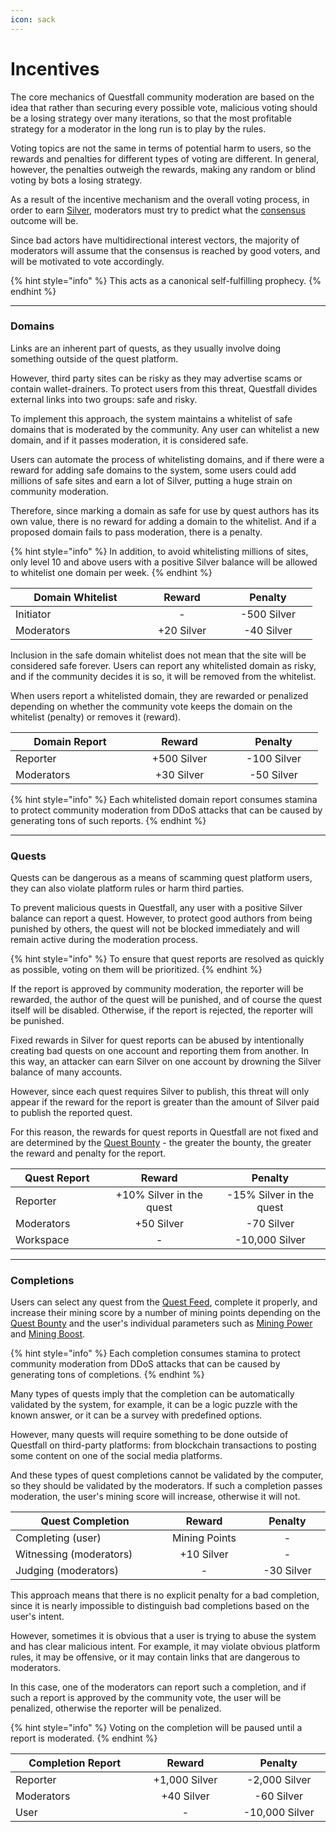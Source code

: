 ```yaml
---
icon: sack
---
```


# Incentives

The core mechanics of Questfall community moderation are based on the idea that rather than securing every possible vote, malicious voting should be a losing strategy over many iterations, so that the most profitable strategy for a moderator in the long run is to play by the rules.

Voting topics are not the same in terms of potential harm to users, so the rewards and penalties for different types of voting are different. In general, however, the penalties outweigh the rewards, making any random or blind voting by bots a losing strategy.

As a result of the incentive mechanism and the overall voting process, in order to earn [Silver](../../assets/Silver-in-game.md), moderators must try to predict what the [consensus](consensus.md) outcome will be.&#x20;

Since bad actors have multidirectional interest vectors, the majority of moderators will assume that the consensus is reached by good voters, and will be motivated to vote accordingly.

{% hint style="info" %}
This acts as a canonical self-fulfilling prophecy.
{% endhint %}

***

### Domains

Links are an inherent part of quests, as they usually involve doing something outside of the quest platform.&#x20;

However, third party sites can be risky as they may advertise scams or contain wallet-drainers. To protect users from this threat, Questfall divides external links into two groups: safe and risky.

To implement this approach, the system maintains a whitelist of safe domains that is moderated by the community. Any user can whitelist a new domain, and if it passes moderation, it is considered safe.

Users can automate the process of whitelisting domains, and if there were a reward for adding safe domains to the system, some users could add millions of safe sites and earn a lot of Silver, putting a huge strain on community moderation.

Therefore, since marking a domain as safe for use by quest authors has its own value, there is no reward for adding a domain to the whitelist. And if a proposed domain fails to pass moderation, there is a penalty.

{% hint style="info" %}
In addition, to avoid whitelisting millions of sites, only level 10 and above users with a positive Silver balance will be allowed to whitelist one domain per week.
{% endhint %}

<table><thead><tr><th width="192">Domain Whitelist</th><th width="117" align="center">Reward</th><th width="126" align="center">Penalty</th></tr></thead><tbody><tr><td>Initiator</td><td align="center">-</td><td align="center">-500 Silver</td></tr><tr><td>Moderators</td><td align="center">+20 Silver</td><td align="center">-40 Silver</td></tr></tbody></table>

Inclusion in the safe domain whitelist does not mean that the site will be considered safe forever. Users can report any whitelisted domain as risky, and if the community decides it is so, it will be removed from the whitelist.

When users report a whitelisted domain, they are rewarded or penalized depending on whether the community vote keeps the domain on the whitelist (penalty) or removes it (reward).

<table><thead><tr><th width="175">Domain Report</th><th width="143" align="center">Reward</th><th width="126" align="center">Penalty</th></tr></thead><tbody><tr><td>Reporter</td><td align="center">+500 Silver</td><td align="center">-100 Silver</td></tr><tr><td>Moderators</td><td align="center">+30 Silver</td><td align="center">-50 Silver</td></tr></tbody></table>

{% hint style="info" %}
Each whitelisted domain report consumes stamina to protect community moderation from DDoS attacks that can be caused by generating tons of such reports.
{% endhint %}

***

### Quests

Quests can be dangerous as a means of scamming quest platform users, they can also violate platform rules or harm third parties.

To prevent malicious quests in Questfall, any user with a positive Silver balance can report a quest. However, to protect good authors from being punished by others, the quest will not be blocked immediately and will remain active during the moderation process.

{% hint style="info" %}
To ensure that quest reports are resolved as quickly as possible, voting on them will be prioritized.
{% endhint %}

If the report is approved by community moderation, the reporter will be rewarded, the author of the quest will be punished, and of course the quest itself will be disabled. Otherwise, if the report is rejected, the reporter will be punished.

Fixed rewards in Silver for quest reports can be abused by intentionally creating bad quests on one account and reporting them from another. In this way, an attacker can earn Silver on one account by drowning the Silver balance of many accounts.

However, since each quest requires Silver to publish, this threat will only appear if the reward for the report is greater than the amount of Silver paid to publish the reported quest.

For this reason, the rewards for quest reports in Questfall are not fixed and are determined by the [Quest Bounty](../quest-creation-10/quest-bounty.md) - the greater the bounty, the greater the reward and penalty for the report.

<table><thead><tr><th width="157">Quest Report</th><th width="213" align="center">Reward</th><th width="209" align="center">Penalty</th></tr></thead><tbody><tr><td>Reporter</td><td align="center">+10% Silver in the quest</td><td align="center">-15% Silver in the quest</td></tr><tr><td>Moderators</td><td align="center">+50 Silver</td><td align="center">-70 Silver</td></tr><tr><td>Workspace</td><td align="center">-</td><td align="center">-10,000 Silver</td></tr></tbody></table>

***

### Completions

Users can select any quest from the [Quest Feed](../../overview/global-feed.md), complete it properly, and increase their mining score by a number of mining points depending on the [Quest Bounty](../quest-creation-10/quest-bounty.md) and the user's individual parameters such as [Mining Power](../quest-completion-40/#mining-power) and [Mining Boost](../quest-completion-40/#mining-boost).

{% hint style="info" %}
Each completion consumes stamina to protect community moderation from DDoS attacks that can be caused by generating tons of completions.
{% endhint %}

Many types of quests imply that the completion can be automatically validated by the system, for example, it can be a logic puzzle with the known answer, or it can be a survey with predefined options.

However, many quests will require something to be done outside of Questfall on third-party platforms: from blockchain transactions to posting some content on one of the social media platforms.&#x20;

And these types of quest completions cannot be validated by the computer, so they should be validated by the moderators. If such a completion passes moderation, the user's mining score will increase, otherwise it will not.&#x20;

<table><thead><tr><th width="235">Quest Completion</th><th width="135" align="center">Reward</th><th width="111" align="center">Penalty</th></tr></thead><tbody><tr><td>Completing (user)</td><td align="center">Mining Points</td><td align="center">-</td></tr><tr><td>Witnessing (moderators)</td><td align="center">+10 Silver</td><td align="center">-</td></tr><tr><td>Judging (moderators)</td><td align="center">-</td><td align="center">-30 Silver</td></tr></tbody></table>

This approach means that there is no explicit penalty for a bad completion, since it is nearly impossible to distinguish bad completions based on the user's intent.

However, sometimes it is obvious that a user is trying to abuse the system and has clear malicious intent. For example, it may violate obvious platform rules, it may be offensive, or it may contain links that are dangerous to moderators.

In this case, one of the moderators can report such a completion, and if such a report is approved by the community vote, the user will be penalized, otherwise the reporter will be penalized.

{% hint style="info" %}
Voting on the completion will be paused until a report is moderated.
{% endhint %}

<table><thead><tr><th width="196">Completion Report</th><th width="138" align="center">Reward</th><th width="138" align="center">Penalty</th></tr></thead><tbody><tr><td>Reporter</td><td align="center">+1,000 Silver</td><td align="center">-2,000 Silver</td></tr><tr><td>Moderators</td><td align="center">+40 Silver</td><td align="center">-60 Silver</td></tr><tr><td>User</td><td align="center">-</td><td align="center">-10,000 Silver</td></tr></tbody></table>
